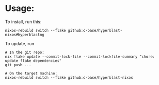 # Usage:

To install, run this:
```
nixos-rebuild switch --flake github:c-base/hyperblast-nixos#hyperblastng
```

To update, run

```
# In the git repo:
nix flake update --commit-lock-file --commit-lockfile-summary "chore: update flake dependencies"
git push ...

# On the target machine:
nixos-rebuild switch --flake github:c-base/hyperblast-nixos 
```


